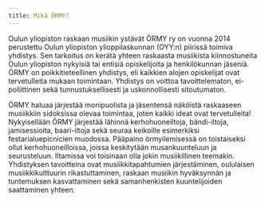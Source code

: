 ```yaml
---
title: Mikä ÖRMY?
---
```

Oulun yliopiston raskaan musiikin ystävät ÖRMY ry on vuonna 2014 perustettu Oulun yliopiston ylioppilaskunnan (OYY:n) piirissä toimiva yhdistys. Sen tarkoitus on kerätä yhteen raskaasta musiikista kiinnostuneita Oulun yliopiston nykyisiä tai entisiä opiskelijoita ja henkilökunnan jäseniä. ÖRMY on poikkitieteellinen yhdistys, eli kaikkien alojen opiskelijat ovat tervetulleita mukaan toimintaan. Yhdistys on voittoa tavoittelematon, ei-poliittinen sekä tunnustuksellisesti ja uskonnollisesti sitoutumaton.  

  

ÖRMY haluaa järjestää monipuolista ja jäsentensä näköistä raskaaseen musiikkiin sidoksissa olevaa toimintaa, joten kaikki ideat ovat tervetulleita! Nykyisellään ÖRMY järjestää lähinnä kerhohuoneiltoja, bändi-iltoja, jamisessioita, baari-iltoja sekä seuraa keikoille esimerkiksi festarialuepicnicien muodossa. Pääpaino örmyilemisessä on toistaiseksi ollut kerhohuoneilloissa, joissa keskitytään musankuunteluun ja seurusteluun. Iltamissa voi toisinaan olla jokin musiikillinen teemakin. Yhdistyksen tavoitteina ovat musiikkitapahtumien järjestäminen, oululaisen musiikkikulttuurin rikastuttaminen, raskaan musiikin hyväksynnän ja tuntemuksen kasvattaminen sekä samanhenkisten kuuntelijoiden saattaminen yhteen.
